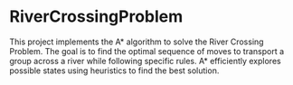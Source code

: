 # RiverCrossingProblem
This project implements the A* algorithm to solve the River Crossing Problem. The goal is to find the optimal sequence of moves to transport a group across a river while following specific rules. A* efficiently explores possible states using heuristics to find the best solution.
